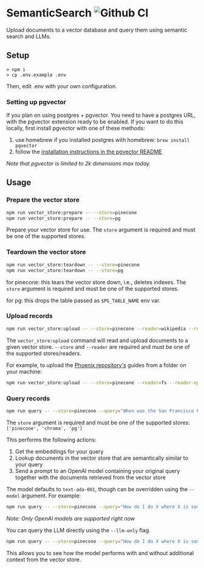 # SemanticSearch ![Github CI](https://github.com/axilla-io/semanticsearch/workflows/Github%20CI/badge.svg)

Upload documents to a vector database and query them using semantic search and LLMs.

## Setup

```
> npm i
> cp .env.example .env
```

Then, edit .env with your own configuration.

### Setting up pgvector

If you plan on using postgres + pgvector. You need to have a postgres URL, with the pgvector extension ready to be enabled. If you want to do this locally, first install pgvector with one of these methods:

1.  use homebrew if you installed postgres with homebrew: `brew install pgvector`
2.  follow the [installation instructions in the pgvector README](https://github.com/pgvector/pgvector)

_Note that pgvector is limited to 2k dimensions max today._

## Usage

### Prepare the vector store

```bash
npm run vector_store:prepare -- --store=pinecone
npm run vector_store:prepare -- --store=pg
```

Prepare your vector store for use. The `store` argument is required and must be one of the supported stores.

### Teardown the vector store

```bash
npm run vector_store:teardown -- --store=pinecone
npm run vector_store:teardown -- --store=pg
```

for pinecone: this tears the vector store down, i.e., deletes indexes. The `store` argument is required and must be one of the supported stores.

for pg: this drops the table passed as `$PG_TABLE_NAME` env var.

### Upload records

```bash
npm run vector_store:upload -- --store=pinecone --reader=wikipedia --reader-options='{"term": "San Francisco"}'
```

The `vector_store:upload` command will read and upload documents to a given vector store. `--store` and `--reader` are required and must be one of the supported stores/readers.

For example, to upload the [Phoenix repository's](https://github.com/phoenixframework/phoenix) guides from a folder on your machine:

```bash
npm run vector_store:upload -- --store=pinecone --reader=fs --reader-options='{"path": "../path/to/phoenix", "glob": "guides/**/*.md"}'
```

### Query records

```bash
npm run query -- --store=pinecone --query="When was the San Francisco Police Department founded?"
```

The `store` argument is required and must be one of the supported stores: `['pinecone', 'chroma', 'pg']`

This performs the following actions:

1. Get the embeddings for your query
2. Lookup documents in the vector store that are semantically similar to your query
3. Send a prompt to an OpenAI model containing your original query together with the documents retrieved from the vector store

The model defaults to `text-ada-001`, though can be overridden using the `--model` argument. For example:

```bash
npm run query -- --store=pinecone --query="How do I do X where X is something in my documents?" --model=text-curie-001
```

_Note: Only OpenAI models are supported right now_

You can query the LLM directly using the `--llm-only` flag.

```bash
npm run query -- --store=pinecone --query="How do I do X where X is something in my documents?" --llm-only
```

This allows you to see how the model performs with and without additional context from the vector store.
